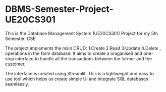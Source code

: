 # DBMS-Semester-Project-UE20CS301

This is the Database Management System (UE20CS301) Project for my 5th Semester, CSE. 

The project implements the main CRUD: 1.Create  2.Read   3.Update  4.Delete , operations in the farm database. It aims to create a oraganised and one-stop interface to handle all the transactions between the farmer and the customer. 

The interface is created using Streamlit. This is a lightweight and easy to use tool which helps us create simple UI and integrate SQL databases seamlessly.

